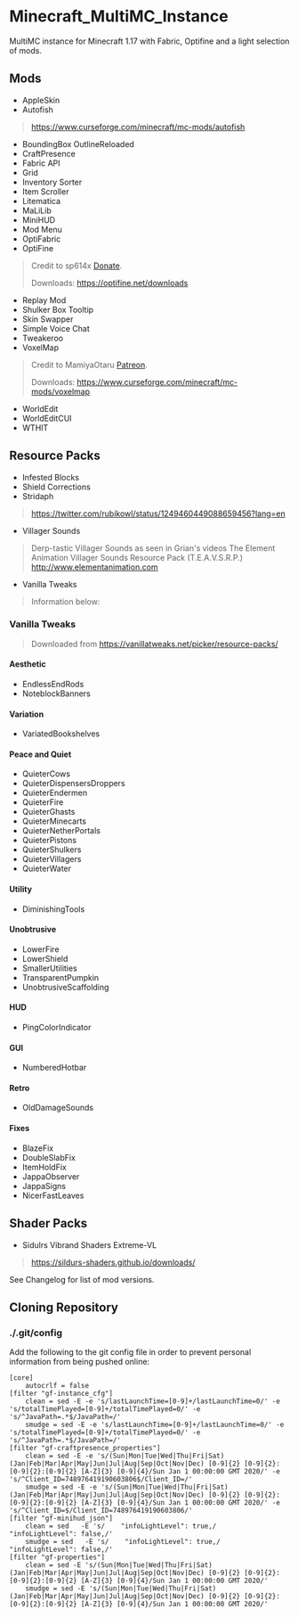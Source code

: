 # Minecraft_MultiMC_Instance
MultiMC instance for Minecraft 1.17 with Fabric, Optifine and a light selection of mods.

## Mods
- AppleSkin
- Autofish
> https://www.curseforge.com/minecraft/mc-mods/autofish
- BoundingBox OutlineReloaded
- CraftPresence
- Fabric API
- Grid
- Inventory Sorter
- Item Scroller
- Litematica
- MaLiLib
- MiniHUD
- Mod Menu
- OptiFabric
- OptiFine
> Credit to sp614x [Donate](https://optifine.net/donate).
> 
> Downloads: https://optifine.net/downloads
- Replay Mod
- Shulker Box Tooltip
- Skin Swapper
- Simple Voice Chat
- Tweakeroo
- VoxelMap
> Credit to MamiyaOtaru [Patreon](https://www.patreon.com/MamiyaOtaru).
> 
> Downloads: https://www.curseforge.com/minecraft/mc-mods/voxelmap
- WorldEdit
- WorldEditCUI
- WTHIT
## Resource Packs
- Infested Blocks
- Shield Corrections
- Stridaph
> https://twitter.com/rubikowl/status/1249460449088659456?lang=en
- Villager Sounds
> Derp-tastic Villager Sounds as seen in Grian's videos
> The Element Animation Villager Sounds Resource Pack (T.E.A.V.S.R.P.)
> http://www.elementanimation.com
- Vanilla Tweaks
> Information below:
### Vanilla Tweaks
> Downloaded from https://vanillatweaks.net/picker/resource-packs/
#### Aesthetic
- EndlessEndRods
- NoteblockBanners
#### Variation
- VariatedBookshelves
#### Peace and Quiet
- QuieterCows
- QuieterDispensersDroppers
- QuieterEndermen
- QuieterFire
- QuieterGhasts
- QuieterMinecarts
- QuieterNetherPortals
- QuieterPistons
- QuieterShulkers
- QuieterVillagers
- QuieterWater
#### Utility
- DiminishingTools
#### Unobtrusive
- LowerFire
- LowerShield
- SmallerUtilities
- TransparentPumpkin
- UnobtrusiveScaffolding
#### HUD
- PingColorIndicator
#### GUI
- NumberedHotbar
#### Retro
- OldDamageSounds
#### Fixes
- BlazeFix
- DoubleSlabFix
- ItemHoldFix
- JappaObserver
- JappaSigns
- NicerFastLeaves

## Shader Packs
- Sidulrs Vibrand Shaders Extreme-VL
> https://sildurs-shaders.github.io/downloads/

See Changelog for list of mod versions.

## Cloning Repository
### ./.git/config
Add the following to the git config file in order to prevent personal information from being pushed online:
```
[core]
    autocrlf = false
[filter "gf-instance_cfg"]
    clean = sed -E -e 's/lastLaunchTime=[0-9]+/lastLaunchTime=0/' -e 's/totalTimePlayed=[0-9]+/totalTimePlayed=0/' -e 's/^JavaPath=.*$/JavaPath=/'
    smudge = sed -E -e 's/lastLaunchTime=[0-9]+/lastLaunchTime=0/' -e 's/totalTimePlayed=[0-9]+/totalTimePlayed=0/' -e 's/^JavaPath=.*$/JavaPath=/'
[filter "gf-craftpresence_properties"]
    clean = sed -E -e 's/(Sun|Mon|Tue|Wed|Thu|Fri|Sat) (Jan|Feb|Mar|Apr|May|Jun|Jul|Aug|Sep|Oct|Nov|Dec) [0-9]{2} [0-9]{2}:[0-9]{2}:[0-9]{2} [A-Z]{3} [0-9]{4}/Sun Jan 1 00:00:00 GMT 2020/' -e 's/^Client_ID=748976419190603806$/Client_ID=/'
    smudge = sed -E -e 's/(Sun|Mon|Tue|Wed|Thu|Fri|Sat) (Jan|Feb|Mar|Apr|May|Jun|Jul|Aug|Sep|Oct|Nov|Dec) [0-9]{2} [0-9]{2}:[0-9]{2}:[0-9]{2} [A-Z]{3} [0-9]{4}/Sun Jan 1 00:00:00 GMT 2020/' -e 's/^Client_ID=$/Client_ID=748976419190603806/'
[filter "gf-minihud_json"]
    clean = sed   -E 's/    "infoLightLevel": true,/    "infoLightLevel": false,/'
    smudge = sed   -E 's/    "infoLightLevel": true,/    "infoLightLevel": false,/'
[filter "gf-properties"]
    clean = sed -E 's/(Sun|Mon|Tue|Wed|Thu|Fri|Sat) (Jan|Feb|Mar|Apr|May|Jun|Jul|Aug|Sep|Oct|Nov|Dec) [0-9]{2} [0-9]{2}:[0-9]{2}:[0-9]{2} [A-Z]{3} [0-9]{4}/Sun Jan 1 00:00:00 GMT 2020/'
    smudge = sed -E 's/(Sun|Mon|Tue|Wed|Thu|Fri|Sat) (Jan|Feb|Mar|Apr|May|Jun|Jul|Aug|Sep|Oct|Nov|Dec) [0-9]{2} [0-9]{2}:[0-9]{2}:[0-9]{2} [A-Z]{3} [0-9]{4}/Sun Jan 1 00:00:00 GMT 2020/'
```